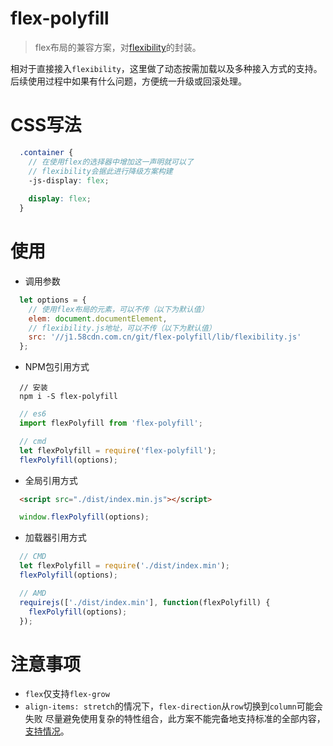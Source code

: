 # flex-polyfill
> flex布局的兼容方案，对[flexibility](https://github.com/jonathantneal/flexibility)的封装。

相对于直接接入`flexibility`，这里做了动态按需加载以及多种接入方式的支持。
后续使用过程中如果有什么问题，方便统一升级或回滚处理。

# CSS写法
```scss
  .container {
    // 在使用flex的选择器中增加这一声明就可以了
    // flexibility会据此进行降级方案构建
  	-js-display: flex;
  	
  	display: flex;
  }
```

# 使用
- 调用参数
```js
  let options = {
    // 使用flex布局的元素，可以不传（以下为默认值）
    elem: document.documentElement,
    // flexibility.js地址，可以不传（以下为默认值）
    src: '//j1.58cdn.com.cn/git/flex-polyfill/lib/flexibility.js'
  };
```

- NPM包引用方式
```shell
  // 安装
  npm i -S flex-polyfill
```
```js
  // es6
  import flexPolyfill from 'flex-polyfill';
```
```js
  // cmd
  let flexPolyfill = require('flex-polyfill');
  flexPolyfill(options);
```

- 全局引用方式
```html
  <script src="./dist/index.min.js"></script>
```
```js
  window.flexPolyfill(options);
```

- 加载器引用方式
```js
  // CMD
  let flexPolyfill = require('./dist/index.min');
  flexPolyfill(options);
```
```js
  // AMD
  requirejs(['./dist/index.min'], function(flexPolyfill) {
    flexPolyfill(options);
  });
```

# 注意事项
- `flex`仅支持`flex-grow`
- `align-items: stretch`的情况下，`flex-direction`从`row`切换到`column`可能会失败
尽量避免使用复杂的特性组合，此方案不能完备地支持标准的全部内容，[支持情况](https://github.com/jonathantneal/flexibility/blob/master/SUPPORT.md)。